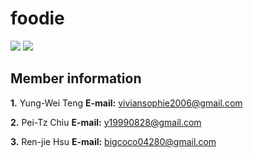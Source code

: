 # foodie 
![](https://i.imgur.com/CiD8I4p.png)
![](https://i.imgur.com/QUb1stC.png)
## Member information

__1.__ Yung-Wei Teng
__E-mail:__ viviansophie2006@gmail.com

__2.__ Pei-Tz Chiu
__E-mail:__ y19990828@gmail.com

__3.__ Ren-jie Hsu
__E-mail:__ bigcoco04280@gmail.com


